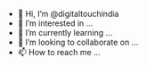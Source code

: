 - 👋 Hi, I’m @digitaltouchindia
- 👀 I’m interested in ...
- 🌱 I’m currently learning ...
- 💞️ I’m looking to collaborate on ...
- 📫 How to reach me ...

<!---
digitaltouchindia/digitaltouchindia is a ✨ special ✨ repository because its `README.md` (this file) appears on your GitHub profile.
You can click the Preview link to take a look at your changes.
--->
